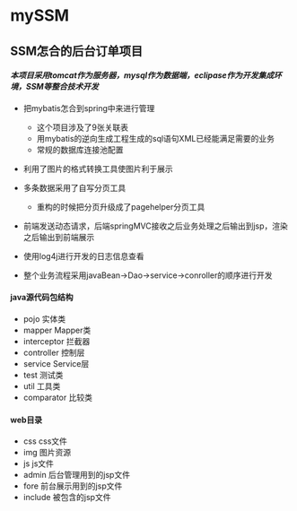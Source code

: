# mySSM
## SSM怎合的后台订单项目
#### *本项目采用tomcat作为服务器，mysql作为数据端，eclipase作为开发集成环境，SSM等整合技术开发*
- 把mybatis怎合到spring中来进行管理
  - 这个项目涉及了9张关联表
  - 用mybatis的逆向生成工程生成的sql语句XML已经能满足需要的业务
  - 常规的数据库连接池配置
- 利用了图片的格式转换工具使图片利于展示
- 多条数据采用了自写分页工具
  - 重构的时候把分页升级成了pagehelper分页工具
- 前端发送动态请求，后端springMVC接收之后业务处理之后输出到jsp，渲染之后输出到前端展示
- 使用log4j进行开发的日志信息查看

- 整个业务流程采用javaBean->Dao->service->conroller的顺序进行开发

#### java源代码包结构
  - pojo 实体类
  - mapper Mapper类
  - interceptor 拦截器
  - controller 控制层
  - service Service层
  - test 测试类
  - util 工具类
  - comparator 比较类
#### web目录
  - css css文件
  - img 图片资源
  - js js文件
  - admin 后台管理用到的jsp文件
  - fore 前台展示用到的jsp文件
  - include 被包含的jsp文件
